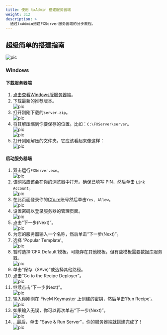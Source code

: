 ```yaml
---
title: 使用 txAdmin 搭建服务器端
weight: 312
description: >
  通过txAdmin搭建FXServer服务器端的分步教程。
---
```


## 超级简单的搭建指南
![pic](/server-setup/header.png)
### Windows
#### 下载服务器端
1. [点击查看Windows版服务器端][windows-artifacts]。
2. 下载最新的推荐版本。<br>
   ![pic](/server-setup/windows-step-2.png)
3. 打开刚刚下载的`server.zip`。<br>
   ![pic](/server-setup/windows-step-3.png)
4. 将其解压缩到你要保存的位置。比如：`C:\FXServer\server`。<br>
   ![pic](/server-setup/windows-step-4a.png)<br>
   ![pic](/server-setup/windows-step-4b.png)
5. 打开刚刚解压的文件夹。它应该看起来像这样：<br>
   ![pic](/server-setup/windows-step-5.png)

#### 启动服务器端
1. 双击运行`FXServer.exe`。<br>
   ![pic](/server-setup/windows-step2-1.png)
2. 该网站应该会在你的浏览器中打开。确保已填写 PIN，然后单击 `Link Account`。<br>
   ![pic](/server-setup/windows-step2-2.png)
3. 在此页面登录你的[Cfx.re](https://forum.cfx.re/)账号然后单击`Yes, Allow`。<br>
   ![pic](/server-setup/windows-step2-3.png)
4. 设置密码以登录服务器的管理页面。<br>
   ![pic](/server-setup/windows-step2-4.png)
5. 点击“下一步(Next)”。<br>
   ![pic](/server-setup/windows-step2-5.png)
6. 为您的服务器输入一个名称，然后单击“下一步(Next)”。
7. 选择 'Popular Template'。<br>
   ![pic](/server-setup/windows-step2-7.png)
8. 暂时选择'CFX Default'模板。可能存在其他模板，但有些模板需要数据库服务器。<br>
   ![pic](/server-setup/windows-step2-8.png)
9. 单击“保存（SAve)”或选择其他路径。
10. 点击“Go to the Recipe Deployer”。<br>
   ![pic](/server-setup/windows-step2-10.png)
11. 继续点击“下一步(Next)”。<br>
  ![pic](/server-setup/windows-step2-11.png)
12. 输入你刚刚在 FiveM Keymaster 上创建的密钥，然后单击'Run Recipe'。<br>
   ![pic](/server-setup/windows-step2-12.png)
13. 如果输入无误，你可以再次单击“下一步(Next)”。<br>
   ![pic](/server-setup/windows-step2-13.png)
14. ...最后，单击 "Save & Run Server"，你的服务器端就搭建完成了！<br>
   ![pic](/server-setup/windows-step2-14.png)


[windows-artifacts]: https://runtime.fivem.net/artifacts/fivem/build_server_windows/master/
[server-data]: https://github.com/citizenfx/cfx-server-data

[vcredist]: https://aka.ms/vs/16/release/VC_redist.x64.exe